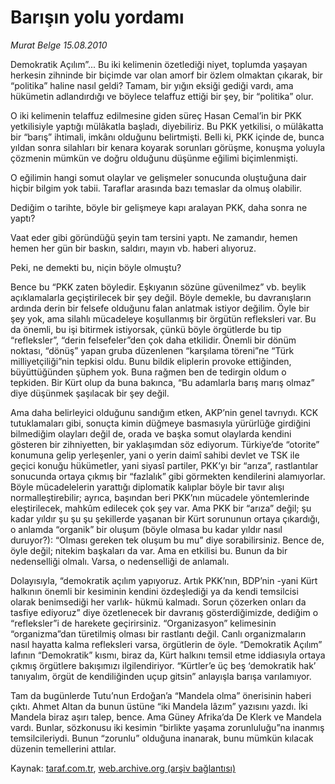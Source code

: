 # Barışın yolu yordamı

*Murat Belge 15.08.2010*

<div class="yazi"><p>Demokratik Açılım”... Bu iki kelimenin özetlediği niyet, toplumda yaşayan herkesin zihninde bir biçimde var olan amorf bir özlem olmaktan çıkarak, bir “politika” haline nasıl geldi? Tamam, bir yığın eksiği gediği vardı, ama hükümetin adlandırdığı ve böylece telaffuz ettiği bir şey, bir “politika” olur.</p>
<p>O iki kelimenin telaffuz edilmesine giden süreç Hasan Cemal’in bir PKK yetkilisiyle yaptığı mülâkatla başladı, diyebiliriz. Bu PKK yetkilisi, o mülâkatta bir “barış” ihtimali, imkânı olduğunu belirtmişti. Belli ki, PKK içinde de, bunca yıldan sonra silahları bir kenara koyarak sorunları görüşme, konuşma yoluyla çözmenin mümkün ve doğru olduğunu düşünme eğilimi biçimlenmişti.</p>
<p>O eğilimin hangi somut olaylar ve gelişmeler sonucunda oluştuğuna dair hiçbir bilgim yok tabii. Taraflar arasında bazı temaslar da olmuş olabilir.</p>
<p>Dediğim o tarihte, böyle bir gelişmeye kapı aralayan PKK, daha sonra ne yaptı?</p>
<p>Vaat eder gibi göründüğü şeyin tam tersini yaptı. Ne zamandır, hemen hemen her gün bir baskın, saldırı, mayın vb. haberi alıyoruz.</p>
<p>Peki, ne demekti bu, niçin böyle olmuştu?</p>
<p>Bence bu “PKK zaten böyledir. Eşkıyanın sözüne güvenilmez” vb. beylik açıklamalarla geçiştirilecek bir şey değil. Böyle demekle, bu davranışların ardında derin bir felsefe olduğunu falan anlatmak istiyor değilim. Öyle bir şey yok, ama silahlı mücadeleye koşullanmış bir örgütün refleksleri var. Bu da önemli, bu işi bitirmek istiyorsak, çünkü böyle örgütlerde bu tip “refleksler”, “derin felsefeler”den çok daha etkilidir. Önemli bir dönüm noktası, “dönüş” yapan gruba düzenlenen “karşılama töreni”ne “Türk milliyetçiliği”nin tepkisi oldu. Bunu bildik eliplerin provoke ettiğinden, büyüttüğünden şüphem yok. Buna rağmen ben de tedirgin oldum o tepkiden. Bir Kürt olup da buna bakınca, “Bu adamlarla barış marış olmaz” diye düşünmek şaşılacak bir şey değil.</p>
<p>Ama daha belirleyici olduğunu sandığım etken, AKP’nin genel tavrıydı. KCK tutuklamaları gibi, sonuçta kimin düğmeye basmasıyla yürürlüğe girdiğini bilmediğim olayları değil de, orada ve başka somut olaylarda kendini gösteren bir zihniyetten, bir yaklaşımdan söz ediyorum. Türkiye’de “otorite” konumuna gelip yerleşenler, yani o yerin daimî sahibi devlet ve TSK ile geçici konuğu hükümetler, yani siyasî partiler, PKK’yı bir “arıza”, rastlantılar sonucunda ortaya çıkmış bir “fazlalık” gibi görmekten kendilerini alamıyorlar. Böyle mücadelelerin yarattığı diplomatik kalıplar böyle bir tavır alışı normalleştirebilir; ayrıca, başından beri PKK’nın mücadele yöntemlerinde eleştirilecek, mahkûm edilecek çok şey var. Ama PKK bir “arıza” değil; şu kadar yıldır şu şu şu şekillerde yaşanan bir Kürt sorununun ortaya çıkardığı, o anlamda “organik” bir oluşum (böyle olmasa bu kadar yıldır nasıl duruyor?): “Olması gereken tek oluşum bu mu” diye sorabilirsiniz. Bence de, öyle değil; nitekim başkaları da var. Ama en etkilisi bu. Bunun da bir nedenselliği olmalı. Varsa, o nedenselliği de anlamalı.</p>
<p>Dolayısıyla, “demokratik açılım yapıyoruz. Artık PKK’nın, BDP’nin -yani Kürt halkının önemli bir kesiminin kendini özdeşlediği ya da kendi temsilcisi olarak benimsediği her varlık- hükmü kalmadı. Sorun çözerken onları da tasfiye ediyoruz” diye özetlenecek bir davranış gösterdiğimizde, dediğim o “refleksler”i de harekete geçirirsiniz. “Organizasyon” kelimesinin “organizma”dan türetilmiş olması bir rastlantı değil. Canlı organizmaların nasıl hayatta kalma refleksleri varsa, örgütlerin de öyle. “Demokratik Açılım” lafının “Demokratik” kısmı, biraz da, Kürt halkını temsil etme iddiasıyla ortaya çıkmış örgütlere bakışımızı ilgilendiriyor. “Kürtler’e üç beş ‘demokratik hak’ tanıyalım, örgüt de kendiliğinden uçup gitsin” anlayışla barışa varılamıyor.</p>
<p>Tam da bugünlerde Tutu’nun Erdoğan’a “Mandela olma” önerisinin haberi çıktı. Ahmet Altan da bunun üstüne “iki Mandela lâzım” yazısını yazdı. İki Mandela biraz aşırı talep, bence. Ama Güney Afrika’da De Klerk ve Mandela vardı. Bunlar, sözkonusu iki kesimin “birlikte yaşama zorunluluğu”na inanmış temsilcileriydi. Bunun “zorunlu” olduğuna inanarak, bunu mümkün kılacak düzenin temellerini attılar.</p></div>

Kaynak: [taraf.com.tr](http://www.taraf.com.tr:80/murat-belge/makale-barisin-yolu-yordami.htm), [web.archive.org (arşiv bağlantısı)](http://web.archive.org/web/20100817192915/http://www.taraf.com.tr:80/murat-belge/makale-barisin-yolu-yordami.htm)

